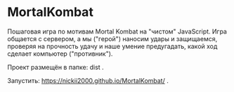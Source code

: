 # MortalKombat

Пошаговая игра по мотивам Mortal Kombat на "чистом" JavaScript.
Игра общается с сервером, а мы ("герой") наносим удары и защищаемся, проверяя на прочность удачу и наше умение предугадать, какой ход сделает компьютер ("противник").

Проект размещён в папке: dist . 

Запустить: https://nickii2000.github.io/MortalKombat/ .
